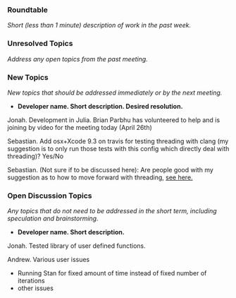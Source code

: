 ### Roundtable
_Short (less than 1 minute) description of work in the past week._


### Unresolved Topics
_Address any open topics from the past meeting._

### New Topics
_New topics that should be addressed immediately or by the next
meeting._

* __Developer name.  Short description.  Desired resolution.__

Jonah. Development in Julia. Brian Parbhu has volunteered to help and is joining by video for the meeting today (April 26th)

Sebastian. Add osx+Xcode 9.3 on travis for testing threading with clang (my suggestion is to only run those tests with this config which directly deal with threading)? Yes/No

Sebastian. (Not sure if to be discussed here): Are people good with my suggestion as to how to move forward with threading, [see here.](http://discourse.mc-stan.org/t/test-systems-supported-compiler-os/3907/5)

### Open Discussion Topics

_Any topics that do not need to be addressed in the short term,
including speculation and brainstorming._

* __Developer name.  Short description.__

Jonah. Tested library of user defined functions.

Andrew.  Various user issues
- Running Stan for fixed amount of time instead of fixed number of iterations
- other issues